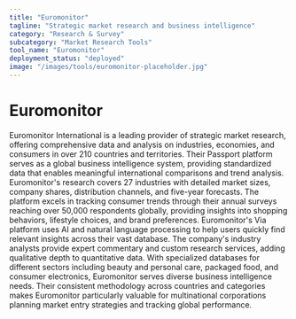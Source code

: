 ```yaml
---
title: "Euromonitor"
tagline: "Strategic market research and business intelligence"
category: "Research & Survey"
subcategory: "Market Research Tools"
tool_name: "Euromonitor"
deployment_status: "deployed"
image: "/images/tools/euromonitor-placeholder.jpg"
---
```


# Euromonitor

Euromonitor International is a leading provider of strategic market research, offering comprehensive data and analysis on industries, economies, and consumers in over 210 countries and territories. Their Passport platform serves as a global business intelligence system, providing standardized data that enables meaningful international comparisons and trend analysis. Euromonitor's research covers 27 industries with detailed market sizes, company shares, distribution channels, and five-year forecasts. The platform excels in tracking consumer trends through their annual surveys reaching over 50,000 respondents globally, providing insights into shopping behaviors, lifestyle choices, and brand preferences. Euromonitor's Via platform uses AI and natural language processing to help users quickly find relevant insights across their vast database. The company's industry analysts provide expert commentary and custom research services, adding qualitative depth to quantitative data. With specialized databases for different sectors including beauty and personal care, packaged food, and consumer electronics, Euromonitor serves diverse business intelligence needs. Their consistent methodology across countries and categories makes Euromonitor particularly valuable for multinational corporations planning market entry strategies and tracking global performance.

